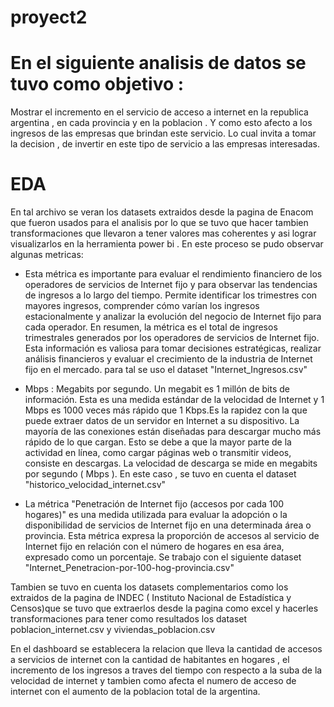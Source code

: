 # proyect2

# En el siguiente analisis de datos se tuvo como objetivo :

Mostrar el incremento en el servicio de acceso a internet en la republica argentina ,  en cada provincia y en la poblacion . Y como esto afecto a los ingresos de las empresas que brindan este servicio. Lo cual invita a tomar la decision , de invertir en este tipo de servicio a las empresas interesadas.

# EDA

En tal archivo se veran los datasets extraidos desde la pagina de Enacom  que fueron usados para el analisis por lo que se tuvo que hacer tambien transformaciones que llevaron a tener valores mas coherentes y asi lograr visualizarlos en la herramienta power bi .
En este proceso se pudo observar algunas metricas:

- Esta métrica es importante para evaluar el rendimiento financiero de los operadores de servicios de Internet fijo y para observar las tendencias de ingresos a lo largo del tiempo. Permite identificar los trimestres con mayores ingresos, comprender cómo varían los ingresos estacionalmente y analizar la evolución del negocio de Internet fijo para cada operador.
En resumen, la métrica es el total de ingresos trimestrales generados por los operadores de servicios de Internet fijo. Esta información es valiosa para tomar decisiones estratégicas, realizar análisis financieros y evaluar el crecimiento de la industria de Internet fijo en el mercado. para tal se uso el dataset "Internet_Ingresos.csv"

- Mbps :
Megabits por segundo. Un megabit es 1 millón de bits de información. Esta es una medida estándar de la velocidad de Internet y 1 Mbps es 1000 veces más rápido que 1 Kbps.Es la rapidez con la que puede extraer datos de un servidor en Internet a su dispositivo. La mayoría de las conexiones están diseñadas para descargar mucho más rápido de lo que cargan. Esto se debe a que la mayor parte de la actividad en línea, como cargar páginas web o transmitir videos, consiste en descargas. La velocidad de descarga se mide en megabits por segundo ( Mbps ). En este caso , se tuvo en cuenta el dataset "historico_velocidad_internet.csv"

- La métrica "Penetración de Internet fijo (accesos por cada 100 hogares)" es una medida utilizada para evaluar la adopción o la disponibilidad de servicios de Internet fijo en una determinada área o provincia. Esta métrica expresa la proporción de accesos al servicio de Internet fijo en relación con el número de hogares en esa área, expresado como un porcentaje. Se trabajo con el siguiente dataset "Internet_Penetracion-por-100-hog-provincia.csv"

  
 Tambien se tuvo en cuenta los datasets complementarios como los extraidos de la pagina de INDEC ( Instituto Nacional de Estadística y Censos)que se tuvo que extraerlos desde la pagina como excel y hacerles transformaciones para tener como resultados los dataset poblacion_internet.csv y viviendas_poblacion.csv 

En el dashboard se establecera la relacion que lleva la cantidad de accesos a servicios de internet con la cantidad de habitantes en hogares , el incremento de los ingresos a traves del tiempo con respecto a la suba de la velocidad de internet y tambien como afecta el numero de acceso de internet con el aumento de la poblacion total de la argentina.  




